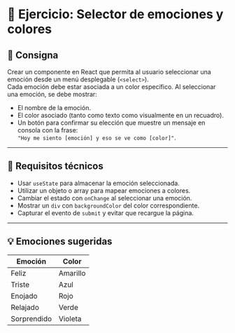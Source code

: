 # 🧪 Ejercicio: Selector de emociones y colores

## 🎯 Consigna

Crear un componente en React que permita al usuario seleccionar una emoción desde un menú desplegable (`<select>`).  
Cada emoción debe estar asociada a un color específico. Al seleccionar una emoción, se debe mostrar:

- El nombre de la emoción.
- El color asociado (tanto como texto como visualmente en un recuadro).
- Un botón para confirmar su elección que muestre un mensaje en consola con la frase:  
  `"Hoy me siento [emoción] y eso se ve como [color]"`.

---

## 🧩 Requisitos técnicos

- Usar `useState` para almacenar la emoción seleccionada.
- Utilizar un objeto o array para mapear emociones a colores.
- Cambiar el estado con `onChange` al seleccionar una emoción.
- Mostrar un `div` con `backgroundColor` del color correspondiente.
- Capturar el evento de `submit` y evitar que recargue la página.

---

## 💡 Emociones sugeridas

| Emoción     | Color     |
|-------------|-----------|
| Feliz       | Amarillo  |
| Triste      | Azul      |
| Enojado     | Rojo      |
| Relajado    | Verde     |
| Sorprendido | Violeta   |
